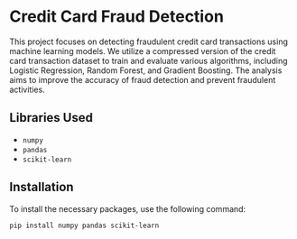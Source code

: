 # Credit Card Fraud Detection

This project focuses on detecting fraudulent credit card transactions using machine learning models. We utilize a compressed version of the credit card transaction dataset to train and evaluate various algorithms, including Logistic Regression, Random Forest, and Gradient Boosting. The analysis aims to improve the accuracy of fraud detection and prevent fraudulent activities.

## Libraries Used
- `numpy`
- `pandas`
- `scikit-learn`

## Installation

To install the necessary packages, use the following command:

```bash
pip install numpy pandas scikit-learn
